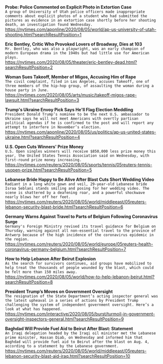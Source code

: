**Probe: Police Commented on Explicit Photo in Extortion Case**\
`A group of University of Utah police officers made inappropriate comments about explicit photos of a student who had submitted the pictures as evidence in an extortion case shortly before her shooting death, an investigation found Wednesday. `\
https://nytimes.com/aponline/2020/08/05/world/ap-us-university-of-utah-shooting.html?searchResultPosition=1

**Eric Bentley, Critic Who Provoked Lovers of Broadway, Dies at 103**\
`Mr. Bentley, who was also a playwright, was an early champion of modern European drama in the 1940s but had little use for American plays.`\
https://nytimes.com/2020/08/05/theater/eric-bentley-dead.html?searchResultPosition=2

**Woman Sues Takeoff, Member of Migos, Accusing Him of Rape**\
`The civil complaint, filed in Los Angeles, accuses Takeoff, one of three members of the hip-hop group, of assaulting the woman during a house party in June.`\
https://nytimes.com/2020/08/05/arts/music/takeoff-migos-rape-lawsuit.html?searchResultPosition=3

**Trump's Ukraine Envoy Pick Says He'll Flag Election Meddling**\
`President Donald Trump’s nominee to be the next U.S. ambassador to Ukraine says he will not meet Americans with overtly partisan political agendas if he is confirmed to the post and will report any attempt to interfere in November’s election.`\
https://nytimes.com/aponline/2020/08/05/us/politics/ap-us-united-states-ukraine.html?searchResultPosition=4

**U.S. Open Cuts Winners' Prize Money**\
`U.S. Open singles winners will receive $850,000 less prize money this year, the United States Tennis Association said on Wednesday, with first-round prize money increasing.`\
https://nytimes.com/reuters/2020/08/05/sports/tennis/05reuters-tennis-usopen-prize.html?searchResultPosition=5

**Lebanese Bride Happy to Be Alive After Blast Cuts Short Wedding Video**\
`Radiant in a long white gown and veil, 29-year-old Lebanese bride Israa Seblani stands smiling and posing for her wedding video. The scene is shattered by a deafening roar, and a powerful shockwave nearly blows her off her feet.`\
https://nytimes.com/reuters/2020/08/05/world/middleeast/05reuters-lebanon-security-blast-bride.html?searchResultPosition=6

**Germany Warns Against Travel to Parts of Belgium Following Coronavirus Surge**\
`Germany's Foreign Ministry revised its travel guidance for Belgium on Thursday, warning against all non-essential travel to the province of Antwerp because of the high incidence of the coronavirus epidemic in the region.`\
https://nytimes.com/reuters/2020/08/05/world/europe/05reuters-health-coronavirus-germany-belgium.html?searchResultPosition=7

**How to Help Lebanon After Beirut Explosion**\
`As the search for survivors continues, aid groups have mobilized to help treat the thousands of people wounded by the blast, which could be felt more than 150 miles away.`\
https://nytimes.com/2020/08/05/world/how-to-help-lebanon-beirut.html?searchResultPosition=8

**President Trump’s Moves on Government Oversight**\
`The resignation of the State Department’s acting inspector general was the latest upheaval in a series of actions by President Trump challenging the system of independent government oversight. Here’s a look at what has happened.`\
https://nytimes.com/interactive/2020/08/05/burst/turmoil-in-government-oversight-inspectors-general.html?searchResultPosition=9

**Baghdad Will Provide Fuel Aid to Beirut After Blast: Statement**\
`An Iraqi delegation headed by the Iraqi oil minister met the Lebanese prime minister, Hassan Diab, on Wednesday and informed him that Baghdad will provide fuel aid to Beirut after the blast on Aug. 4, according to a statement by the Lebanese government.`\
https://nytimes.com/reuters/2020/08/05/world/middleeast/05reuters-lebanon-security-blast-aid-iraq.html?searchResultPosition=10

